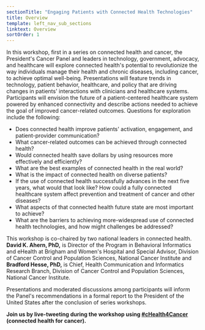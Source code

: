 ```yaml
---
sectionTitle: "Engaging Patients with Connected Health Technologies"
title: Overview
template: left_nav_sub_sections
linktext: Overview
sortOrder: 1
---
```

In this workshop, first in a series on connected health and cancer, the President's Cancer Panel and leaders in technology, government, advocacy, and healthcare will explore connected health's potential to revolutionize the way individuals manage their health and chronic diseases, including cancer, to achieve optimal well-being. Presentations will feature trends in technology, patient behavior, healthcare, and policy that are driving changes in patients' interactions with clinicians and healthcare systems. Participants will envision the future of a patient-centered healthcare system powered by enhanced connectivity and describe actions needed to achieve the goal of improved cancer-related outcomes. Questions for exploration include the following:

- Does connected health improve patients' activation, engagement, and patient-provider communication?
- What cancer-related outcomes can be achieved through connected health?
- Would connected health save dollars by using resources more effectively and efficiently?
- What are the best examples of connected health in the real world?
- What is the impact of connected health on diverse patients?
- If the use of connected health successfully advances in the next five years, what would that look like? How could a fully connected healthcare system affect prevention and treatment of cancer and other diseases?
- What aspects of that connected health future state are most important to achieve?
- What are the barriers to achieving more-widespread use of connected health technologies, and how might challenges be addressed?

This workshop is co-chaired by two national leaders in connected health. **David K. Ahern, PhD,** is Director of the Program in Behavioral Informatics and eHealth at Brigham and Women's Hospital and Special Advisor, Division of Cancer Control and Population Sciences, National Cancer Institute and **Bradford Hesse, PhD,** is Chief, Health Communication and Informatics Research Branch, Division of Cancer Control and Population Sciences, National Cancer Institute.

Presentations and moderated discussions among participants will inform the Panel's recommendations in a formal report to the President of the United States after the conclusion of series workshops.

**Join us by live-tweeting during the workshop using [#cHealth4Cancer](https://twitter.com/hashtag/chealth4cancer) (connected health for cancer).**
